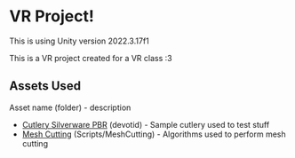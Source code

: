 # VR Project!
This is using Unity version 2022.3.17f1

This is a VR project created for a VR class :3

## Assets Used

Asset name (folder) - description

- [Cutlery Silverware PBR](https://assetstore.unity.com/packages/3d/props/food/cutlery-silverware-pbr-106932) (devotid) - Sample cutlery used to test stuff
- [Mesh Cutting](https://github.com/hugoscurti/mesh-cutter) (Scripts/MeshCutting) - Algorithms used to perform mesh cutting
